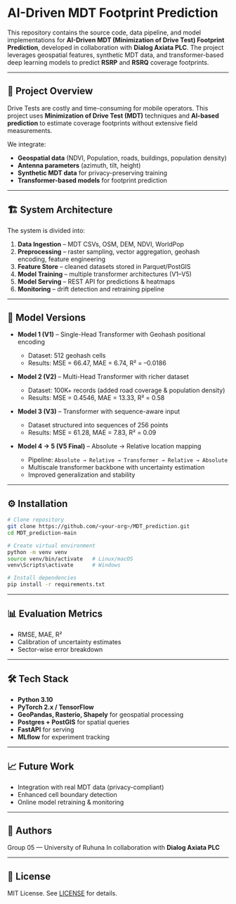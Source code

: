 # AI-Driven MDT Footprint Prediction

This repository contains the source code, data pipeline, and model implementations for **AI-Driven MDT (Minimization of Drive Test) Footprint Prediction**, developed in collaboration with **Dialog Axiata PLC**. The project leverages geospatial features, synthetic MDT data, and transformer-based deep learning models to predict **RSRP** and **RSRQ** coverage footprints.

---

## 📌 Project Overview

Drive Tests are costly and time-consuming for mobile operators. This project uses **Minimization of Drive Test (MDT)** techniques and **AI-based prediction** to estimate coverage footprints without extensive field measurements.

We integrate:

* **Geospatial data** (NDVI, Population, roads, buildings, population density)
* **Antenna parameters** (azimuth, tilt, height)
* **Synthetic MDT data** for privacy-preserving training
* **Transformer-based models** for footprint prediction

---

## 🏗️ System Architecture

The system is divided into:

1. **Data Ingestion** – MDT CSVs, OSM, DEM, NDVI, WorldPop
2. **Preprocessing** – raster sampling, vector aggregation, geohash encoding, feature engineering
3. **Feature Store** – cleaned datasets stored in Parquet/PostGIS
4. **Model Training** – multiple transformer architectures (V1–V5)
5. **Model Serving** – REST API for predictions & heatmaps
6. **Monitoring** – drift detection and retraining pipeline

---

## 🔄 Model Versions

* **Model 1 (V1)** – Single-Head Transformer with Geohash positional encoding

  * Dataset: 512 geohash cells
  * Results: MSE = 66.47, MAE = 6.74, R² = –0.0186

* **Model 2 (V2)** – Multi-Head Transformer with richer dataset

  * Dataset: 100K+ records (added road coverage & population density)
  * Results: MSE = 0.4546, MAE = 13.33, R² = 0.58

* **Model 3 (V3)** – Transformer with sequence-aware input

  * Dataset structured into sequences of 256 points
  * Results: MSE = 61.28, MAE = 7.83, R² = 0.09

* **Model 4 → 5 (V5 Final)** – Absolute → Relative location mapping

  * Pipeline: `Absolute → Relative → Transformer → Relative → Absolute`
  * Multiscale transformer backbone with uncertainty estimation
  * Improved generalization and stability

---

## ⚙️ Installation

```bash
# Clone repository
git clone https://github.com/<your-org>/MDT_prediction.git
cd MDT_prediction-main

# Create virtual environment
python -m venv venv
source venv/bin/activate   # Linux/macOS
venv\Scripts\activate      # Windows

# Install dependencies
pip install -r requirements.txt
```

---

## 📊 Evaluation Metrics

* RMSE, MAE, R²
* Calibration of uncertainty estimates
* Sector-wise error breakdown

---

## 🛠️ Tech Stack

* **Python 3.10**
* **PyTorch 2.x / TensorFlow**
* **GeoPandas, Rasterio, Shapely** for geospatial processing
* **Postgres + PostGIS** for spatial queries
* **FastAPI** for serving
* **MLflow** for experiment tracking

---

## 📈 Future Work

* Integration with real MDT data (privacy-compliant)
* Enhanced cell boundary detection
* Online model retraining & monitoring

---

## 👥 Authors

Group 05 — University of Ruhuna
In collaboration with **Dialog Axiata PLC**

---

## 📜 License

MIT License. See [LICENSE](LICENSE) for details.
